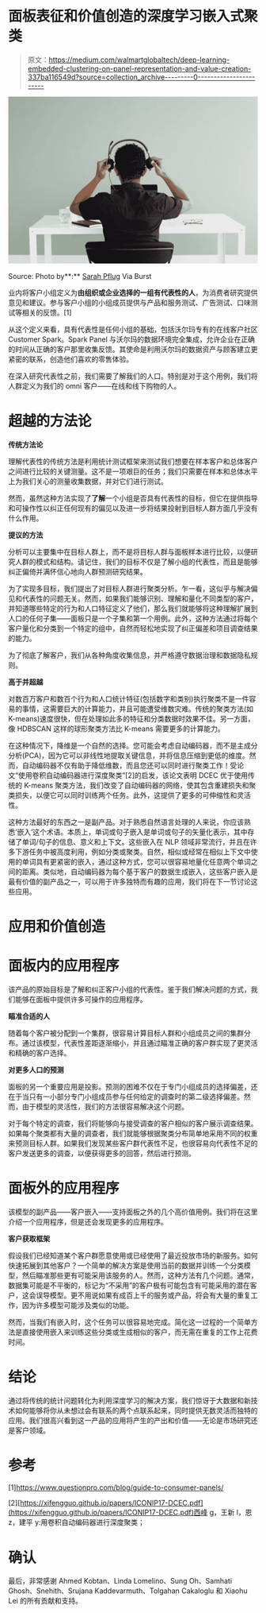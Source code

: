 # 面板表征和价值创造的深度学习嵌入式聚类

> 原文：<https://medium.com/walmartglobaltech/deep-learning-embedded-clustering-on-panel-representation-and-value-creation-337ba116549d?source=collection_archive---------0----------------------->

![](img/f68c0eee8e05e609518628cfe6cf41b8.png)

Source: Photo by**:** [Sarah Pflug](https://burst.shopify.com/@sarahpflugphoto) Via Burst

业内将客户小组定义为**由组织或企业选择的一组有代表性的人**，为消费者研究提供意见和建议。参与客户小组的小组成员提供与产品和服务测试、广告测试、口味测试等相关的反馈。[1]

从这个定义来看，具有代表性是任何小组的基础，包括沃尔玛专有的在线客户社区 Customer Spark。Spark Panel 与沃尔玛的数据环境完全集成，允许企业在正确的时间从正确的客户那里收集反馈。其使命是利用沃尔玛的数据资产与顾客建立更紧密的联系，创造他们喜欢的零售体验。

在深入研究代表性之前，我们需要了解我们的人口。特别是对于这个用例，我们将人群定义为我们的 omni 客户——在线和线下购物的人。

# 超越的方法论

**传统方法论**

理解代表性的传统方法是利用统计测试框架来测试我们想要在样本客户和总体客户之间进行比较的关键测量。这不是一项艰巨的任务；我们只需要在样本和总体水平上为我们关心的测量收集数据，并对它们进行测试。

然而，虽然这种方法实现了**了解**一个小组是否具有代表性的目标，但它在提供指导和可操作性以纠正任何现有的偏见以及进一步将结果投射到目标人群方面几乎没有什么作用。

**提议的方法**

分析可以主要集中在目标人群上，而不是将目标人群与面板样本进行比较，以便研究人群的模式和结构。请记住，我们的目标不仅是了解小组的代表性，而且是能够纠正偏倚并满怀信心地向人群预测研究结果。

为了实现多目标，我们提出了对目标人群进行聚类分析。乍一看，这似乎与解决偏见和代表性的问题无关。然而，如果我们能够识别、理解和量化不同类型的客户，并知道哪些特定的行为和人口特征定义了他们，那么我们就能够将这种理解扩展到人口的任何子集——面板只是一个子集和第一个用例。此外，这种方法通过将每个客户量化和分类到一个特定的组中，自然而轻松地实现了纠正偏差和项目调查结果的能力。

为了彻底了解客户，我们从各种角度收集信息，并严格遵守数据治理和数据隐私规则。

**高于并超越**

对数百万客户和数百个行为和人口统计特征(包括数字和类别)执行聚类不是一件容易的事情，这需要巨大的计算能力，并且可能遭受维数灾难。传统的聚类方法(如 K-means)速度很快，但在处理如此多的特征和分类数据时效果不佳。另一方面，像 HDBSCAN 这样的球形聚类方法比 K-means 需要更多的计算能力。

在这种情况下，降维是一个自然的选择。您可能会考虑自动编码器，而不是主成分分析(PCA)，因为它可以非线性地提取关键信息，并将信息压缩到更低的维度。然而，自动编码器不仅有助于降低维数，而且您还可以同时进行聚类工作！受论文“使用卷积自动编码器进行深度聚类”[2]的启发，该论文表明 DCEC 优于使用传统的 K-means 聚类方法，我们改变了自动编码器的网络，使其包含重建损失和聚类损失，以便它可以同时训练两个任务。此外，这提供了更多的可伸缩性和灵活性。

这种方法最好的东西之一是副产品。对于熟悉自然语言处理的人来说，你应该熟悉‘嵌入’这个术语。本质上，单词或句子嵌入是单词或句子的矢量化表示，其中存储了单词/句子的信息、意义和上下文。这些嵌入在 NLP 领域非常流行，并且在许多下游任务中被高度利用，例如分类或聚类。自然，相似或经常在相似上下文中使用的单词具有更紧密的嵌入，通过这种方式，您可以很容易地量化任意两个单词之间的距离。类似地，自动编码器为每个基于客户的数据生成嵌入，这些客户嵌入是最有价值的副产品之一，可以用于许多独特而有趣的应用，我们将在下一节讨论这些应用。

# 应用和价值创造

# 面板内的应用程序

该产品的原始目标是了解和纠正客户小组的代表性。鉴于我们解决问题的方式，我们能够在面板中提供许多可操作的应用程序。

**瞄准合适的人**

随着每个客户被分配到一个集群，很容易计算目标人群和小组成员之间的集群分布。通过该模型，代表性差距逐渐缩小，并且通过瞄准正确的客户群实现了更灵活和精确的客户选择。

**对更多人口的预测**

面板的另一个重要应用是投影。预测的困难不仅在于专门小组成员的选择偏差，还在于当只有一小部分专门小组成员参与任何给定的调查时的第二级选择偏差。然而，由于模型的灵活性，我们的方法很容易解决这个问题。

对于每个特定的调查，我们将能够向与接受调查的客户相似的客户展示调查结果。如果每个聚类都有大量的调查者，我们就能够根据聚类分布简单地采用不同的权重来预测目标人群。如果我们发现某些客户群代表性不足，也很容易向代表性不足的客户发送更多的调查，以便获得更多的回答，然后进行预测。

# 面板外的应用程序

该模型的副产品——客户嵌入——支持面板之外的几个高价值用例。我们将在这里介绍一个应用程序，但是还会发现更多的应用程序。

**客户获取框架**

假设我们已经知道某个客户群愿意使用或已经使用了最近投放市场的新服务。如何快速拓展到其他客户？一个简单的解决方案是使用当前的数据并训练一个分类模型，然后瞄准那些更有可能采用该服务的人。然而，这种方法有几个问题。通常，数据集可能是不平衡的，标记为“不采用”的客户极有可能包含有可能采用的潜在客户，这会误导模型。更不用说如果有成百上千的服务或产品，将会有大量的重复工作，因为许多模型可能涉及类似的功能。

然而，当我们有嵌入时，这个任务可以很容易地完成。简化这一过程的一个简单方法是直接使用嵌入来训练这些分类或生成相似的客户，而无需在重复的工作上花费时间。

# 结论

通过将传统的统计问题转化为利用深度学习的解决方案，我们惊讶于大数据和新技术如何能够将你从未想过会有联系的两个点联系起来，同时提供无数灵活而独特的应用。我们很高兴看到这一产品的应用将产生的产出和价值——无论是市场研究还是客户领域。

# 参考

[1]https://www.questionpro.com/blog/guide-to-consumer-panels/

[2][https://xifengguo.github.io/papers/ICONIP17-DCEC.pdf](https://xifengguo.github.io/papers/ICONIP17-DCEC.pdf)西峰 g，王新 l，恩 z，建平 y:用卷积自动编码器进行深度聚类；

# 确认

最后，非常感谢 Ahmed Kobtan、Linda Lomelino、Sung Oh、Samhati Ghosh、Snehith、Srujana Kaddevarmuth、Tolgahan Cakaloglu 和 Xiaohu Lei 的所有贡献和支持。